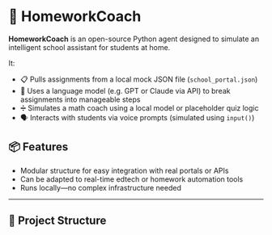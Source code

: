 # 🧠 HomeworkCoach

**HomeworkCoach** is an open-source Python agent designed to simulate an intelligent school assistant for students at home.

It:
- 📋 Pulls assignments from a local mock JSON file (`school_portal.json`)
- 🤖 Uses a language model (e.g. GPT or Claude via API) to break assignments into manageable steps
- ➗ Simulates a math coach using a local model or placeholder quiz logic
- 🗣️ Interacts with students via voice prompts (simulated using `input()`)

## 📦 Features

- Modular structure for easy integration with real portals or APIs
- Can be adapted to real-time edtech or homework automation tools
- Runs locally—no complex infrastructure needed

---

## 📁 Project Structure

